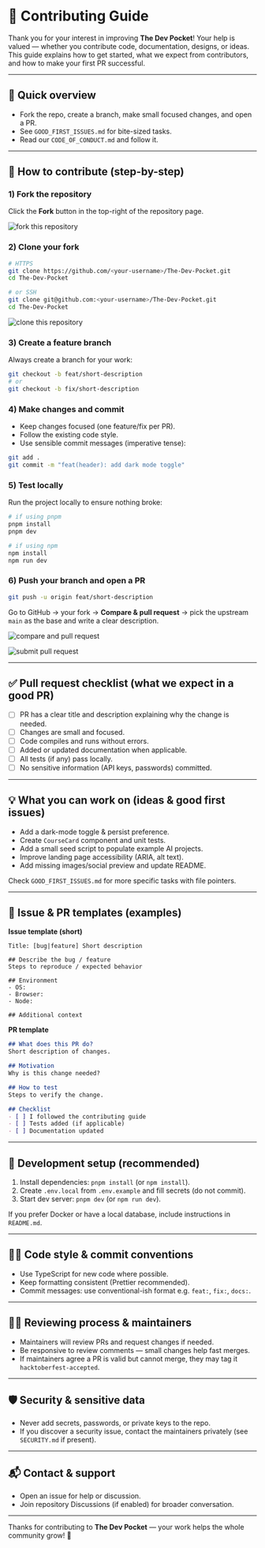 # 🤝 Contributing Guide

Thank you for your interest in improving **The Dev Pocket**! Your help is valued — whether you contribute code, documentation, designs, or ideas. This guide explains how to get started, what we expect from contributors, and how to make your first PR successful.

---

## 🧭 Quick overview

* Fork the repo, create a branch, make small focused changes, and open a PR.
* See `GOOD_FIRST_ISSUES.md` for bite-sized tasks.
* Read our `CODE_OF_CONDUCT.md` and follow it.

---

## 🍴 How to contribute (step-by-step)

### 1) Fork the repository

Click the **Fork** button in the top-right of the repository page.

![fork this repository](https://docs.github.com/assets/cb-34352/mw-1440/images/help/repository/fork-button.webp)

### 2) Clone your fork

```bash
# HTTPS
git clone https://github.com/<your-username>/The-Dev-Pocket.git
cd The-Dev-Pocket

# or SSH
git clone git@github.com:<your-username>/The-Dev-Pocket.git
cd The-Dev-Pocket
```

![clone this repository](https://docs.github.com/assets/cb-13128/mw-1440/images/help/repository/code-button.webp)

### 3) Create a feature branch

Always create a branch for your work:

```bash
git checkout -b feat/short-description
# or
git checkout -b fix/short-description
```

### 4) Make changes and commit

* Keep changes focused (one feature/fix per PR).
* Follow the existing code style.
* Use sensible commit messages (imperative tense):

```bash
git add .
git commit -m "feat(header): add dark mode toggle"
```

### 5) Test locally

Run the project locally to ensure nothing broke:

```bash
# if using pnpm
pnpm install
pnpm dev

# if using npm
npm install
npm run dev
```

### 6) Push your branch and open a PR

```bash
git push -u origin feat/short-description
```

Go to GitHub → your fork → **Compare & pull request** → pick the upstream `main` as the base and write a clear description.

![compare and pull request](https://camo.githubusercontent.com/e10bdcf31fb3f8ce863dc1dbf9269a23bce9263afcbe9a62d892e9b6e78df1c6/68747470733a2f2f6669727374636f6e747269627574696f6e732e6769746875622e696f2f6173736574732f526561646d652f636f6d706172652d616e642d70756c6c2e706e67)

![submit pull request](https://camo.githubusercontent.com/34a2cf737ba2f5943e3e469aa231e95a0ee4d0888c10dcaa169c1f8413d43333/68747470733a2f2f6669727374636f6e747269627574696f6e732e6769746875622e696f2f6173736574732f526561646d652f7375626d69742d70756c6c2d726571756573742e706e67)

---

## ✅ Pull request checklist (what we expect in a good PR)

* [ ] PR has a clear title and description explaining why the change is needed.
* [ ] Changes are small and focused.
* [ ] Code compiles and runs without errors.
* [ ] Added or updated documentation when applicable.
* [ ] All tests (if any) pass locally.
* [ ] No sensitive information (API keys, passwords) committed.

---

## 💡 What you can work on (ideas & good first issues)

* Add a dark-mode toggle & persist preference.
* Create `CourseCard` component and unit tests.
* Add a small seed script to populate example AI projects.
* Improve landing page accessibility (ARIA, alt text).
* Add missing images/social preview and update README.

Check `GOOD_FIRST_ISSUES.md` for more specific tasks with file pointers.

---

## 🧾 Issue & PR templates (examples)

**Issue template (short)**

```
Title: [bug|feature] Short description

## Describe the bug / feature
Steps to reproduce / expected behavior

## Environment
- OS:
- Browser:
- Node:

## Additional context
```

**PR template**

```markdown
## What does this PR do?
Short description of changes.

## Motivation
Why is this change needed?

## How to test
Steps to verify the change.

## Checklist
- [ ] I followed the contributing guide
- [ ] Tests added (if applicable)
- [ ] Documentation updated
```

---

## 🧰 Development setup (recommended)

1. Install dependencies: `pnpm install` (or `npm install`).
2. Create `.env.local` from `.env.example` and fill secrets (do not commit).
3. Start dev server: `pnpm dev` (or `npm run dev`).

If you prefer Docker or have a local database, include instructions in `README.md`.

---

## 🧑‍⚖️ Code style & commit conventions

* Use TypeScript for new code where possible.
* Keep formatting consistent (Prettier recommended).
* Commit messages: use conventional-ish format e.g. `feat:`, `fix:`, `docs:`.

---

## 👩‍🏫 Reviewing process & maintainers

* Maintainers will review PRs and request changes if needed.
* Be responsive to review comments — small changes help fast merges.
* If maintainers agree a PR is valid but cannot merge, they may tag it `hacktoberfest-accepted`.

---

## 🛡 Security & sensitive data

* Never add secrets, passwords, or private keys to the repo.
* If you discover a security issue, contact the maintainers privately (see `SECURITY.md` if present).

---

## 📬 Contact & support

* Open an issue for help or discussion.
* Join repository Discussions (if enabled) for broader conversation.

---

Thanks for contributing to **The Dev Pocket** — your work helps the whole community grow! 🚀
